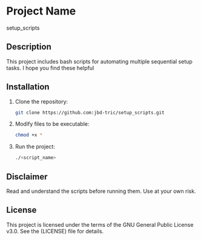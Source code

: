 # Project Name
setup_scripts

## Description

This project includes bash scripts for automating multiple sequential setup tasks. I hope you find these helpful

## Installation

1. Clone the repository:
    ```bash
    git clone https://github.com:jbd-tric/setup_scripts.git
    ```
2. Modify files to be executable:
    ```bash
    chmod +x *
    ```
3. Run the project:
    ```bash
    ./<script_name>
    ```

## Disclaimer

Read and understand the scripts before running them.  Use at your own risk.

## License

This project is licensed under the terms of the GNU General Public License v3.0. See the (LICENSE) file for details.

